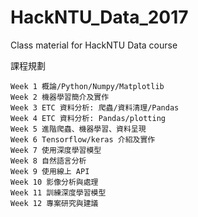 # HackNTU_Data_2017
Class material for HackNTU Data course

課程規劃

    Week 1 概論/Python/Numpy/Matplotlib
    Week 2 機器學習簡介及實作
    Week 3 ETC 資料分析: 爬蟲/資料清理/Pandas
    Week 4 ETC 資料分析: Pandas/plotting
    Week 5 進階爬蟲、機器學習、資料呈現
    Week 6 Tensorflow/keras 介紹及實作
    Week 7 使用深度學習模型
    Week 8 自然語言分析
    Week 9 使用線上 API
    Week 10 影像分析與處理
    Week 11 訓練深度學習模型
    Week 12 專案研究與建議
